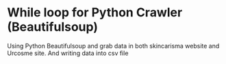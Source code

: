# While loop for Python Crawler (Beautifulsoup)

Using Python Beautifulsoup and grab data in both skincarisma website and Urcosme site.
And writing data into csv file
